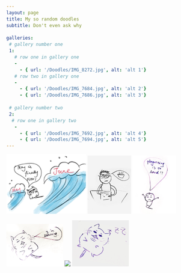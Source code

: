 ```yaml
---
layout: page
title: My so random doodles
subtitle: Don't even ask why

galleries:
 # gallery number one
 1:
   # row one in gallery one
   -
     - { url: '/Doodles/IMG_8272.jpg', alt: 'alt 1'}
   # row two in gallery one
   -
     - { url: '/Doodles/IMG_7684.jpg', alt: 'alt 2'}
     - { url: '/Doodles/IMG_7686.jpg', alt: 'alt 3'}

 # gallery number two
 2:
  # row one in gallery two
   -
     - { url: '/Doodles/IMG_7692.jpg', alt: 'alt 4'}
     - { url: '/Doodles/IMG_7694.jpg', alt: 'alt 5'}
---
```


<img src="/Doodles/IMG_8272.jpg" width="42%"> <img src="/Doodles/IMG_7684.jpg" width="23%"> <img src="/Doodles/IMG_7686.jpg" width="23%">

<img src="/Doodles/IMG_7692.jpg" width="30%"> <img src="/Doodles/IMG_20180211_220116-01-02-02" width="30%"> <img src="/Doodles/IMG_7694.jpg" width="30%">